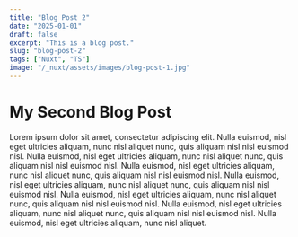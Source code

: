 ```yaml
---
title: "Blog Post 2"
date: "2025-01-01"
draft: false
excerpt: "This is a blog post."
slug: "blog-post-2"
tags: ["Nuxt", "TS"]
image: "/_nuxt/assets/images/blog-post-1.jpg"
---
```


# My Second Blog Post

Lorem ipsum dolor sit amet, consectetur adipiscing elit. Nulla euismod, nisl eget ultricies aliquam, nunc nisl aliquet nunc, quis aliquam nisl nisl euismod nisl. Nulla euismod, nisl eget ultricies aliquam, nunc nisl aliquet nunc, quis aliquam nisl nisl euismod nisl. Nulla euismod, nisl eget ultricies aliquam, nunc nisl aliquet nunc, quis aliquam nisl nisl euismod nisl. Nulla euismod, nisl eget ultricies aliquam, nunc nisl aliquet nunc, quis aliquam nisl nisl euismod nisl. Nulla euismod, nisl eget ultricies aliquam, nunc nisl aliquet nunc, quis aliquam nisl nisl euismod nisl. Nulla euismod, nisl eget ultricies aliquam, nunc nisl aliquet nunc, quis aliquam nisl nisl euismod nisl. Nulla euismod, nisl eget ultricies aliquam, nunc nisl aliquet.
